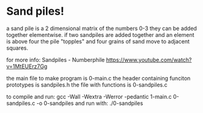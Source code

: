 # Sand piles!

a sand pile is a 2 dimensional matrix of the numbers 0-3
they can be added together elementwise.
if two sandpiles are added together and an element is above four the
    pile "topples" and four grains of sand move to adjacent squares.

for more info: Sandpiles - Numberphile https://www.youtube.com/watch?v=1MtEUErz7Gg

the main file to make program is 0-main.c
the header containing funciton prototypes is sandpiles.h
the file with functions is 0-sandpiles.c

to compile and run:
    gcc -Wall -Wextra -Werror -pedantic 1-main.c 0-sandpiles.c -o 0-sandpiles
and run with:
    ./0-sandpiles
